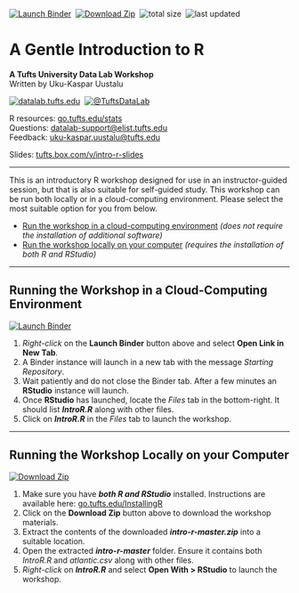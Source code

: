 [![Launch Binder](https://mybinder.org/badge_logo.svg)](https://mybinder.org/v2/gh/tuftsdatalab/intro-r/master?urlpath=rstudio)&nbsp;
[![Download Zip](https://tuftsdatalab.github.io/assets/badges/download.svg)](https://github.com/tuftsdatalab/intro-r/archive/master.zip)&nbsp;
![total size](https://img.shields.io/github/repo-size/tuftsdatalab/intro-r?label=total%20size)&nbsp;
![last updated](https://img.shields.io/github/last-commit/tuftsdatalab/intro-r?label=last%20updated)

# A Gentle Introduction to R
**A Tufts University Data Lab Workshop**\
Written by Uku-Kaspar Uustalu

[![datalab.tufts.edu](https://tuftsdatalab.github.io/assets/badges/datalab.svg)](https://sites.tufts.edu/datalab)&nbsp;
[![@TuftsDataLab](https://tuftsdatalab.github.io/assets/badges/twitter.svg)](https://twitter.com/intent/follow?screen_name=tuftsdatalab)

R resources: [go.tufts.edu/stats](https://sites.tufts.edu/datalab/stats/)\
Questions: [datalab-support@elist.tufts.edu](mailto:datalab-support@elist.tufts.edu)\
Feedback: [uku-kaspar.uustalu@tufts.edu](mailto:uku-kaspar.uustalu@tufts.edu)

Slides: [tufts.box.com/v/intro-r-slides](https://tufts.box.com/v/intro-r-slides)

---
This is an introductory R workshop designed for use in an instructor-guided session, but that is also suitable for self-guided study. This workshop can be run both locally or in a cloud-computing environment. Please select the most suitable option for you from below.

- [Run the workshop in a cloud-computing environment](https://github.com/tuftsdatalab/intro-r#running-the-workshop-in-a-cloud-computing-environment) *(does not require the installation of additional software)*
- [Run the workshop locally on your computer](https://github.com/tuftsdatalab/intro-r#running-the-workshop-locally-on-your-computer) *(requires the installation of both R and RStudio)*

---
## Running the Workshop in a Cloud-Computing Environment

[![Launch Binder](https://mybinder.org/badge_logo.svg)](https://mybinder.org/v2/gh/tuftsdatalab/intro-r/master?urlpath=rstudio)

1. *Right-click* on the **Launch Binder** button above and select **Open Link in New Tab**.
2. A Binder instance will launch in a new tab with the message *Starting Repository*.
3. Wait patiently and do not close the Binder tab. After a few minutes an **RStudio** instance will launch.
4. Once **RStudio** has launched, locate the *Files* tab in the bottom-right. It should list ***IntroR.R*** along with other files.
5. Click on ***IntroR.R*** in the *Files* tab to launch the workshop.

---
## Running the Workshop Locally on your Computer

[![Download Zip](https://tuftsdatalab.github.io/assets/badges/download.svg)](https://github.com/tuftsdatalab/intro-r/archive/master.zip)

1. Make sure you have ***both R and RStudio*** installed. Instructions are available here: [go.tufts.edu/InstallingR](https://sites.tufts.edu/datalab/installing-r-and-rstudio/)
2. Click on the **Download Zip** button above to download the workshop materials.
3. Extract the contents of the downloaded ***intro-r-master.zip*** into a suitable location.
4. Open the extracted ***intro-r-master*** folder. Ensure it contains both *IntroR.R* and *atlantic.csv* along with other files.
5. *Right-click* on ***IntroR.R*** and select **Open With > RStudio** to launch the workshop.
